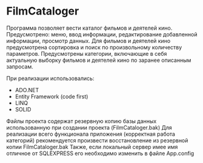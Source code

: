 # FilmCataloger

Программа позволяет вести каталог фильмов и деятелей кино. Предусмотрено: меню, ввод информации, редактирование добавленной информации, просмотр данных. 
Для фильмов и деятелей кино предусмотрена сортировка и поиск по произвольному количеству параметров.
Предусмотрены категории, включающие в себя актуальную выборку фильмов и деятелей кино по заранее описанным запросам.

При реализации использовались:
- ADO.NET
- Entity Framework (code first)
- LINQ
- SOLID

Файлы проекта содержат резервную копию базы данных использованную при создании проекта (FilmCataloger.bak)
Для реализации всего функционала приложения (корректная работа категорий) рекомендуется произвести восстановление из резервной копии FilmCataloger.bak
Также, если локальный сервер имее имя отличное от SQLEXPRESS его необходимо изменить в файле App.config

